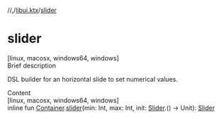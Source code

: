 //[.](../index.md)/[libui.ktx](index.md)/[slider](slider.md)



# slider  
[linux, macosx, windows64, windows]  
Brief description  


DSL builder for an horizontal slide to set numerical values.

  
  
  
Content  
[linux, macosx, windows64, windows]  
inline fun [Container](-container/index.md).[slider](slider.md)(min: Int, max: Int, init: [Slider](-slider/index.md).() -> Unit): [Slider](-slider/index.md)  



